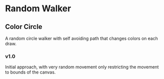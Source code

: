 # Random Walker
## Color Circle
A random circle walker with self avoiding path that changes colors on each draw.

### v1.0
Initial approach, with very random movement only restricting the movement to bounds of the canvas.